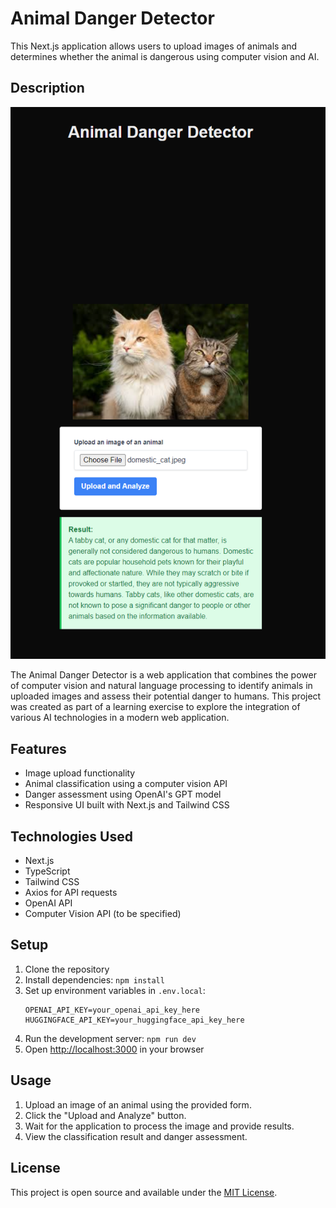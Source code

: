 # Animal Danger Detector

This Next.js application allows users to upload images of animals and determines whether the animal is dangerous using computer vision and AI.

## Description

![Website Screenshot](./site.png)

The Animal Danger Detector is a web application that combines the power of computer vision and natural language processing to identify animals in uploaded images and assess their potential danger to humans. This project was created as part of a learning exercise to explore the integration of various AI technologies in a modern web application.

## Features

- Image upload functionality
- Animal classification using a computer vision API
- Danger assessment using OpenAI's GPT model
- Responsive UI built with Next.js and Tailwind CSS

## Technologies Used

- Next.js
- TypeScript
- Tailwind CSS
- Axios for API requests
- OpenAI API
- Computer Vision API (to be specified)

## Setup

1. Clone the repository
2. Install dependencies: `npm install`
3. Set up environment variables in `.env.local`:
   ```
   OPENAI_API_KEY=your_openai_api_key_here
   HUGGINGFACE_API_KEY=your_huggingface_api_key_here
   ```
4. Run the development server: `npm run dev`
5. Open [http://localhost:3000](http://localhost:3000) in your browser

## Usage

1. Upload an image of an animal using the provided form.
2. Click the "Upload and Analyze" button.
3. Wait for the application to process the image and provide results.
4. View the classification result and danger assessment.

## License

This project is open source and available under the [MIT License](LICENSE).